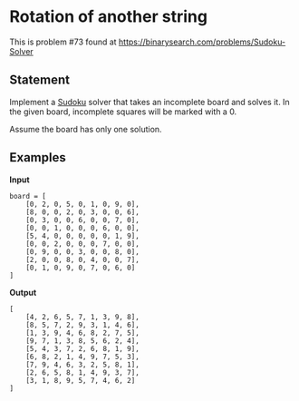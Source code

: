 # Rotation of another string

This is problem #73 found at https://binarysearch.com/problems/Sudoku-Solver

## Statement

Implement a [Sudoku](https://en.wikipedia.org/wiki/Sudoku) solver that takes an incomplete board and solves it. In the given board, incomplete squares will be marked with a 0.

Assume the board has only one solution.

## Examples

**Input**
```
board = [
    [0, 2, 0, 5, 0, 1, 0, 9, 0],
    [8, 0, 0, 2, 0, 3, 0, 0, 6],
    [0, 3, 0, 0, 6, 0, 0, 7, 0],
    [0, 0, 1, 0, 0, 0, 6, 0, 0],
    [5, 4, 0, 0, 0, 0, 0, 1, 9],
    [0, 0, 2, 0, 0, 0, 7, 0, 0],
    [0, 9, 0, 0, 3, 0, 0, 8, 0],
    [2, 0, 0, 8, 0, 4, 0, 0, 7],
    [0, 1, 0, 9, 0, 7, 0, 6, 0]
]
```

**Output**
```
[
    [4, 2, 6, 5, 7, 1, 3, 9, 8],
    [8, 5, 7, 2, 9, 3, 1, 4, 6],
    [1, 3, 9, 4, 6, 8, 2, 7, 5],
    [9, 7, 1, 3, 8, 5, 6, 2, 4],
    [5, 4, 3, 7, 2, 6, 8, 1, 9],
    [6, 8, 2, 1, 4, 9, 7, 5, 3],
    [7, 9, 4, 6, 3, 2, 5, 8, 1],
    [2, 6, 5, 8, 1, 4, 9, 3, 7],
    [3, 1, 8, 9, 5, 7, 4, 6, 2]
]
```

